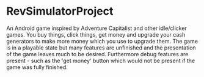 # RevSimulatorProject

An Android game inspired by Adventure Capitalist and other idle/clicker games. You buy things, click things, get money and upgrade
your cash generators to make more money which you use to upgrade them. The game is in a playable state but many features are unfinished
and the presentation of the game leaves much to be desired. Furthermore debug features are present - such as the 'get money' button which would not be
present if the  game was fully finished.
